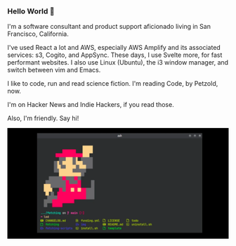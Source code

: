 ### Hello World 👋

I'm a software consultant and product support aficionado living in San Francisco, California.

I've used React a lot and AWS, especially AWS Amplify and its associated services: s3, Cogito, and AppSync. These days, I use Svelte more, for fast performant websites. I also use Linux (Ubuntu), the i3 window manager, and switch between vim and Emacs.

I like to code, run and read science fiction. I'm reading Code, by Petzold, now. 

I'm on Hacker News and Indie Hackers, if you read those. 

Also, I'm friendly. Say hi!

![mario in the terminal](mario.webp)



